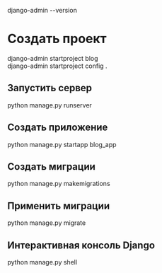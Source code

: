 django-admin --version   
   
# Создать проект   
django-admin startproject blog   
django-admin startproject config .   
   
## Запустить сервер   
python manage.py runserver   

## Создать приложение  
python manage.py startapp blog_app

## Создать миграции
python manage.py makemigrations   
   
## Применить миграции
python manage.py migrate
   
## Интерактивная консоль Django   
python manage.py shell   

